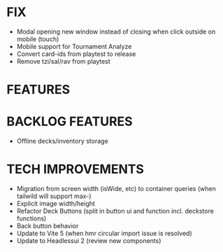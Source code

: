 # FIX
- Modal opening new window instead of closing when click outside on mobile (touch)
- Mobile support for Tournament Analyze
- Convert card-ids from playtest to release
- Remove tzi/sal/rav from playtest

# FEATURES

# BACKLOG FEATURES
- Offline decks/inventory storage

# TECH IMPROVEMENTS
- Migration from screen width (isWide, etc) to container queries (when tailwild will support max-)
- Explicit image width/height
- Refactor Deck Buttons (split in button ui and function incl. deckstore functions)
- Back button behavior
- Update to Vite 5 (when hmr circular import issue is resolved)
- Update to Headlessui 2 (review new components)
